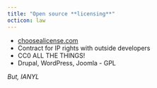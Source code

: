 ```yaml
---
title: "Open source **licensing**"
octicon: law
---
```


* [choosealicense.com](https://choosealicense.com)
* Contract for IP rights with outside developers
* CC0 ALL THE THINGS!
* Drupal, WordPress, Joomla - GPL

*But, IANYL*
